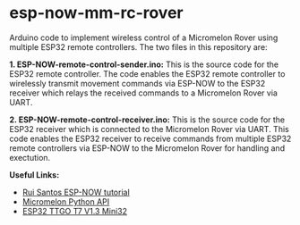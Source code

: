 # esp-now-mm-rc-rover
Arduino code to implement wireless control of a Micromelon Rover using multiple ESP32 remote controllers. The two files in this repository are:

**1. ESP-NOW-remote-control-sender.ino:**
This is the source code for the ESP32 remote controller. The code enables the ESP32 remote controller to wirelessly transmit movement commands via ESP-NOW to the ESP32 receiver which relays the received commands to a Micromelon Rover via UART.


**2. ESP-NOW-remote-control-receiver.ino:**
This is the source code for the ESP32 receiver which is connected to the Micromelon Rover via UART. This code enables the ESP32 receiver to receive commands from multiple ESP32 remote controllers via ESP-NOW to the Micromelon Rover for handling and exectution. 

**Useful Links:**
* [Rui Santos ESP-NOW tutorial](https://RandomNerdTutorials.com/esp-now-esp32-arduino-ide/)
* [Micromelon Python API](https://github.com/Micromelon-Robotics/mm-pymodule)
* [ESP32 TTGO T7 V1.3 Mini32](https://www.aliexpress.com/item/32846710180.html?_randl_currency=AUD&_randl_shipto=AU&src=google&src=google&albch=rmkt&acnt=576-373-4425&albcp=16560254345&albag=&slnk=&trgt=&plac=&crea=&netw=x&device=c&mtctp=&albbt=Google_7_rmkt&gclid=CjwKCAjwy_aUBhACEiwA2IHHQCae2f6CnmNbD0QBvAhtqfIuzd_kipWZuzskXRm6EVVpVPYGZNCiKBoCiBgQAvD_BwE&aff_fcid=ed62039dbced430782711f9484dc9d71-1654506581935-06456-UneMJZVf&aff_fsk=UneMJZVf&aff_platform=aaf&sk=UneMJZVf&aff_trace_key=ed62039dbced430782711f9484dc9d71-1654506581935-06456-UneMJZVf&terminal_id=60c76bfabdf64f9db3a17ac94d1f5248&afSmartRedirect=y)
